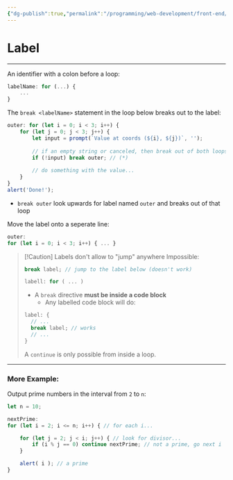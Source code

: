 ```yaml
---
{"dg-publish":true,"permalink":"/programming/web-development/front-end/javascript-vanilla/01-basics/10-loops/06-label/","tags":["programming","webdevelopment","frontend","JavaScript"]}
---
```


# Label

--- 
An identifier with a colon before a loop:
```javascript
labelName: for (...) {
	...
}
```

The `break <labelName>` statement in the loop below breaks out to the label:
```javascript
outer: for (let i = 0; i < 3; i++) {
	for (let j = 0; j < 3; j++) {
		let input = prompt(`Value at coords (${i}, ${j})`, '');
		
		// if an empty string or canceled, then break out of both loops
		if (!input) break outer; // (*)
		
		// do something with the value...
	}
}
alert('Done!');
```
- `break outer` look upwards for label named `outer` and breaks out of that loop

Move the label onto a seperate line:
```javascript
outer:
for (let i = 0; i < 3; i++) { ... }
```

>[!Caution] Labels don't allow to "jump" anywhere
>Impossible:
>```javascript
>break label; // jump to the label below (doesn't work)
>
>labell: for ( ... )
>```
>- A `break` directive __must be inside a code block__
>	- Any labelled code block will do:
>```javascript
>label: {
>	// ...
>	break label; // works
>	// ...
>}
>```
>A `continue` is only possible from inside a loop.



---
### More Example:
Output prime numbers in the interval from `2` to `n`:
```javascript
let n = 10;

nextPrime:
for (let i = 2; i <= n; i++) { // for each i...

	for (let j = 2; j < i; j++) { // look for divisor...
		if (i % j == 0) continue nextPrime; // not a prime, go next i
	}

	alert( i ); // a prime
}
```
 